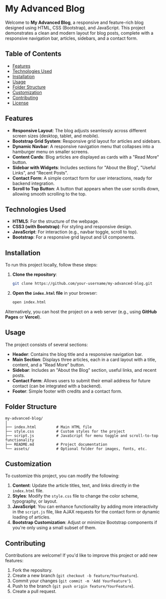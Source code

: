 
# My Advanced Blog

Welcome to **My Advanced Blog**, a responsive and feature-rich blog designed using HTML, CSS (Bootstrap), and JavaScript. This project demonstrates a clean and modern layout for blog posts, complete with a responsive navigation bar, articles, sidebars, and a contact form.

## Table of Contents

- [Features](#features)
- [Technologies Used](#technologies-used)
- [Installation](#installation)
- [Usage](#usage)
- [Folder Structure](#folder-structure)
- [Customization](#customization)
- [Contributing](#contributing)
- [License](#license)

## Features

- **Responsive Layout**: The blog adjusts seamlessly across different screen sizes (desktop, tablet, and mobile).
- **Bootstrap Grid System**: Responsive grid layout for articles and sidebars.
- **Dynamic Navbar**: A responsive navigation menu that collapses into a hamburger menu on smaller screens.
- **Content Cards**: Blog articles are displayed as cards with a "Read More" button.
- **Sidebar with Widgets**: Includes sections for "About the Blog", "Useful Links", and "Recent Posts".
- **Contact Form**: A simple contact form for user interactions, ready for backend integration.
- **Scroll to Top Button**: A button that appears when the user scrolls down, allowing smooth scrolling to the top.

## Technologies Used

- **HTML5**: For the structure of the webpage.
- **CSS3 (with Bootstrap)**: For styling and responsive design.
- **JavaScript**: For interaction (e.g., navbar toggle, scroll to top).
- **Bootstrap**: For a responsive grid layout and UI components.

## Installation

To run this project locally, follow these steps:

1. **Clone the repository**:
   ```bash
   git clone https://github.com/your-username/my-advanced-blog.git
   ```

2. **Open the `index.html` file** in your browser:
   ```bash
   open index.html
   ```

Alternatively, you can host the project on a web server (e.g., using **GitHub Pages** or **Vercel**).

## Usage

The project consists of several sections:

- **Header**: Contains the blog title and a responsive navigation bar.
- **Main Section**: Displays three articles, each in a card layout with a title, content, and a "Read More" button.
- **Sidebar**: Includes an "About the Blog" section, useful links, and recent posts.
- **Contact Form**: Allows users to submit their email address for future contact (can be integrated with a backend).
- **Footer**: Simple footer with credits and a contact form.

## Folder Structure

```
my-advanced-blog/
│
├── index.html         # Main HTML file
├── style.css          # Custom styles for the project
├── script.js          # JavaScript for menu toggle and scroll-to-top functionality
├── README.md          # Project documentation
└── assets/            # Optional folder for images, fonts, etc.
```

## Customization

To customize this project, you can modify the following:

1. **Content**: Update the article titles, text, and links directly in the `index.html` file.
2. **Styles**: Modify the `style.css` file to change the color scheme, typography, or layout.
3. **JavaScript**: You can enhance functionality by adding more interactivity in the `script.js` file, like AJAX requests for the contact form or dynamic loading of articles.
4. **Bootstrap Customization**: Adjust or minimize Bootstrap components if you're only using a small subset of them.

## Contributing

Contributions are welcome! If you'd like to improve this project or add new features:

1. Fork the repository.
2. Create a new branch (`git checkout -b feature/YourFeature`).
3. Commit your changes (`git commit -m 'Add YourFeature'`).
4. Push to the branch (`git push origin feature/YourFeature`).
5. Create a pull request.

